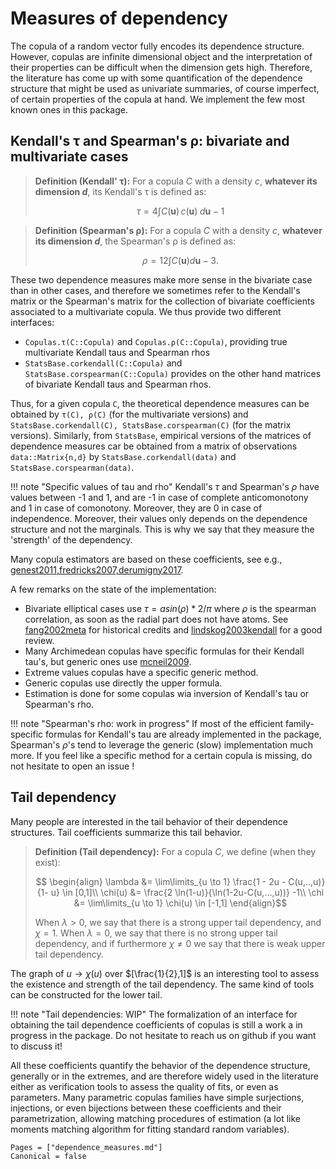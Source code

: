 # Measures of dependency


The copula of a random vector fully encodes its dependence structure. 
However, copulas are infinite dimensional object and the interpretation of their properties can be difficult when the dimension gets high. 
Therefore, the literature has come up with some quantification of the dependence structure that might be used as univariate summaries, of course imperfect, of certain properties of the copula at hand. 
We implement the few most known ones in this package. 

## Kendall's τ and Spearman's ρ: bivariate and multivariate cases

> **Definition (Kendall' τ):** For a copula $C$ with a density $c$, **whatever its dimension $d$**, its Kendall's τ is defined as: 
> 
>$$\tau = 4 \int C(\bm u) \, c(\bm u) \;d\bm u -1$$

> **Definition (Spearman's ρ):** For a copula $C$ with a density $c$, **whatever its dimension $d$**, the Spearman's ρ is defined as: 
>
> $$\rho = 12 \int C(\bm u) d\bm u -3.$$

These two dependence measures make more sense in the bivariate case than in other cases, and therefore we sometimes refer to the Kendall's matrix or the Spearman's matrix for the collection of bivariate coefficients associated to a multivariate copula. 
We thus provide two different interfaces:
* `Copulas.τ(C::Copula)` and `Copulas.ρ(C::Copula)`, providing true multivariate Kendall taus and Spearman rhos
* `StatsBase.corkendall(C::Copula)` and `StatsBase.corspearman(C::Copula)` provides on the other hand matrices of bivariate Kendall taus and Spearman rhos. 

Thus, for a given copula `C`, the theoretical dependence measures can be obtained by `τ(C), ρ(C)` (for the multivariate versions) and `StatsBase.corkendall(C), StatsBase.corspearman(C)` (for the matrix versions).
Similarly, from `StatsBase`, empirical versions of the matrices of dependence measures car be obtained from a matrix of observations `data::Matrix{n,d}` by `StatsBase.corkendall(data)` and `StatsBase.corspearman(data)`.

!!! note "Specific values of tau and rho"
    Kendall's $\tau$ and Spearman's $\rho$ have values between -1 and 1, and are -1 in case of complete anticomonotony and 1 in case of comonotony. 
    Moreover, they are 0 in case of independence. 
    Moreover, their values only depends on the dependence structure and not the marginals. 
    This is why we say that they measure the 'strength' of the dependency.

Many copula estimators are based on these coefficients, see e.g., [genest2011,fredricks2007,derumigny2017](@cite).

A few remarks on the state of the implementation:

* Bivariate elliptical cases use $\tau = asin(\rho) * 2 / \pi$ where $\rho$ is the spearman correlation, as soon as the radial part does not have atoms. See [fang2002meta](@cite) for historical credits and [lindskog2003kendall](@cite) for a good review.
* Many Archimedean copulas have specific formulas for their Kendall tau's, but generic ones use [mcneil2009](@cite).
* Extreme values copulas have a specific generic method.
* Generic copulas use directly the upper formula. 
* Estimation is done for some copulas wia inversion of Kendall's tau or Spearman's rho.

!!! note "Spearman's rho: work in progress"
    If most of the efficient family-specific formulas for Kendall's tau are already implemented in the package, Spearman's $\rho$'s tend to leverage the generic (slow) implementation much more. If you feel like a specific method for a certain copula is missing, do not hesitate to open an issue !

## Tail dependency

Many people are interested in the tail behavior of their dependence structures. Tail coefficients summarize this tail behavior.

>**Definition (Tail dependency):** For a copula $C$, we define (when they exist):
> ```math
>  \begin{align}
>    \lambda &= \lim\limits_{u \to 1} \frac{1 - 2u - C(u,..,u)}{1- u} \in [0,1]\\
>    \chi(u) &= \frac{2 \ln(1-u)}{\ln(1-2u-C(u,...,u))} -1\\
>    \chi &= \lim\limits_{u \to 1} \chi(u) \in [-1,1]
>  \end{align}
>```
> When $\lambda > 0$, we say that there is a strong upper tail dependency, and $\chi = 1$. When $\lambda = 0$, we say that there is no strong upper tail dependency, and if furthermore $\chi \neq 0$ we say that there is weak upper tail dependency.

The graph of $u \to \chi(u)$ over $[\frac{1}{2},1]$ is an interesting tool to assess the existence and strength of the tail dependency. The same kind of tools can be constructed for the lower tail. 

!!! note "Tail dependencies: WIP"
    The formalization of an interface for obtaining the tail dependence coefficients of copulas is still a work a in progress in the package. Do not hesitate to reach us on github if you want to discuss it!


All these coefficients quantify the behavior of the dependence structure, generally or in the extremes, and are therefore widely used in the literature either as verification tools to assess the quality of fits, or even as parameters.
Many parametric copulas families have simple surjections, injections, or even bijections between these coefficients and their parametrization, allowing matching procedures of estimation (a lot like moments matching algorithm for fitting standard random variables).


```@bibliography
Pages = ["dependence_measures.md"]
Canonical = false
```
